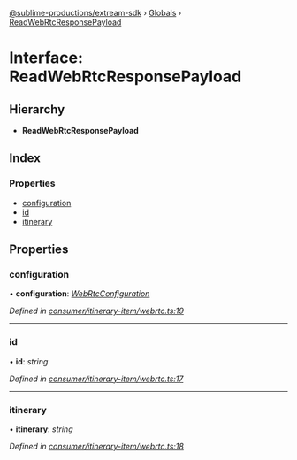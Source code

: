 [@sublime-productions/extream-sdk](../README.md) › [Globals](../globals.md) › [ReadWebRtcResponsePayload](readwebrtcresponsepayload.md)

# Interface: ReadWebRtcResponsePayload

## Hierarchy

* **ReadWebRtcResponsePayload**

## Index

### Properties

* [configuration](readwebrtcresponsepayload.md#configuration)
* [id](readwebrtcresponsepayload.md#id)
* [itinerary](readwebrtcresponsepayload.md#itinerary)

## Properties

###  configuration

• **configuration**: *[WebRtcConfiguration](webrtcconfiguration.md)*

*Defined in [consumer/itinerary-item/webrtc.ts:19](https://github.com/Extream-SaaS/ex-sdk/blob/991f539/src/consumer/itinerary-item/webrtc.ts#L19)*

___

###  id

• **id**: *string*

*Defined in [consumer/itinerary-item/webrtc.ts:17](https://github.com/Extream-SaaS/ex-sdk/blob/991f539/src/consumer/itinerary-item/webrtc.ts#L17)*

___

###  itinerary

• **itinerary**: *string*

*Defined in [consumer/itinerary-item/webrtc.ts:18](https://github.com/Extream-SaaS/ex-sdk/blob/991f539/src/consumer/itinerary-item/webrtc.ts#L18)*
